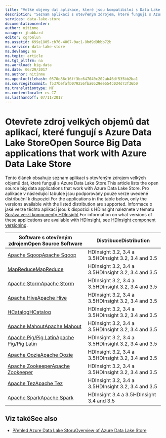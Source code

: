 ```yaml
---
title: "Velké objemy dat aplikace, které jsou kompatibilní s Data Lake Store | Microsoft Docs"
description: "Seznam aplikací s otevřeným zdrojem, které fungují s Azure Data Lake Store"
services: data-lake-store
documentationcenter: 
author: nitinme
manager: jhubbard
editor: cgronlun
ms.assetid: 699e1805-cb76-4807-9ac1-8bd9d9bbb72b
ms.service: data-lake-store
ms.devlang: na
ms.topic: article
ms.tgt_pltfrm: na
ms.workload: big-data
ms.date: 06/29/2017
ms.author: nitinme
ms.openlocfilehash: 0570e86c16ff3bc647040c202ab46df535bb2ba1
ms.sourcegitcommit: f537befafb079256fba0529ee554c034d73f36b0
ms.translationtype: MT
ms.contentlocale: cs-CZ
ms.lasthandoff: 07/11/2017
---
```

# <a name="open-source-big-data-applications-that-work-with-azure-data-lake-store"></a><span data-ttu-id="9d162-103">Otevřete zdroj velkých objemů dat aplikací, které fungují s Azure Data Lake Store</span><span class="sxs-lookup"><span data-stu-id="9d162-103">Open Source Big Data applications that work with Azure Data Lake Store</span></span>
<span data-ttu-id="9d162-104">Tento článek obsahuje seznam aplikací s otevřeným zdrojem velkých objemů dat, které fungují s Azure Data Lake Store.</span><span class="sxs-lookup"><span data-stu-id="9d162-104">This article lists the open source big data applications that work with Azure Data Lake Store.</span></span> <span data-ttu-id="9d162-105">Pro aplikace v následující tabulce jsou podporovány pouze verze uvedené distribuční k dispozici.</span><span class="sxs-lookup"><span data-stu-id="9d162-105">For the applications in the table below, only the versions available with the listed distribution are supported.</span></span> <span data-ttu-id="9d162-106">Informace o jaké verze těchto aplikací jsou k dispozici s HDInsight naleznete v tématu [Správa verzí komponenty HDInsight](../hdinsight/hdinsight-component-versioning.md).</span><span class="sxs-lookup"><span data-stu-id="9d162-106">For information on what versions of these applications are available with HDInsight, see [HDInsight component versioning](../hdinsight/hdinsight-component-versioning.md).</span></span>

| <span data-ttu-id="9d162-107">Software s otevřeným zdrojem</span><span class="sxs-lookup"><span data-stu-id="9d162-107">Open Source Software</span></span> | <span data-ttu-id="9d162-108">Distribuce</span><span class="sxs-lookup"><span data-stu-id="9d162-108">Distribution</span></span> |
| --- | --- |
| [<span data-ttu-id="9d162-109">Apache Sqoop</span><span class="sxs-lookup"><span data-stu-id="9d162-109">Apache Sqoop</span></span>](http://sqoop.apache.org/) |<span data-ttu-id="9d162-110">HDInsight 3.2, 3.4 a 3.5</span><span class="sxs-lookup"><span data-stu-id="9d162-110">HDInsight 3.2, 3.4 and 3.5</span></span> |
| [<span data-ttu-id="9d162-111">MapReduce</span><span class="sxs-lookup"><span data-stu-id="9d162-111">MapReduce</span></span>](http://hadoop.apache.org/docs/r1.0.4/mapred_tutorial.html) |<span data-ttu-id="9d162-112">HDInsight 3.2, 3.4 a 3.5</span><span class="sxs-lookup"><span data-stu-id="9d162-112">HDInsight 3.2, 3.4 and 3.5</span></span> |
| [<span data-ttu-id="9d162-113">Apache Storm</span><span class="sxs-lookup"><span data-stu-id="9d162-113">Apache Storm</span></span>](https://storm.apache.org/) |<span data-ttu-id="9d162-114">HDInsight 3.2, 3.4 a 3.5</span><span class="sxs-lookup"><span data-stu-id="9d162-114">HDInsight 3.2, 3.4 and 3.5</span></span> |
| [<span data-ttu-id="9d162-115">Apache Hive</span><span class="sxs-lookup"><span data-stu-id="9d162-115">Apache Hive</span></span>](http://hive.apache.org/) |<span data-ttu-id="9d162-116">HDInsight 3.2, 3.4 a 3.5</span><span class="sxs-lookup"><span data-stu-id="9d162-116">HDInsight 3.2, 3.4 and 3.5</span></span> |
| [<span data-ttu-id="9d162-117">HCatalog</span><span class="sxs-lookup"><span data-stu-id="9d162-117">HCatalog</span></span>](https://cwiki.apache.org/confluence/display/Hive/HCatalog) |<span data-ttu-id="9d162-118">HDInsight 3.2, 3.4 a 3.5</span><span class="sxs-lookup"><span data-stu-id="9d162-118">HDInsight 3.2, 3.4 and 3.5</span></span> |
| [<span data-ttu-id="9d162-119">Apache Mahout</span><span class="sxs-lookup"><span data-stu-id="9d162-119">Apache Mahout</span></span>](http://mahout.apache.org/) |<span data-ttu-id="9d162-120">HDInsight 3.2, 3.4 a 3.5</span><span class="sxs-lookup"><span data-stu-id="9d162-120">HDInsight 3.2, 3.4 and 3.5</span></span> |
| [<span data-ttu-id="9d162-121">Apache Pig/Pig Latin</span><span class="sxs-lookup"><span data-stu-id="9d162-121">Apache Pig/Pig Latin</span></span>](http://pig.apache.org/) |<span data-ttu-id="9d162-122">HDInsight 3.2, 3.4 a 3.5</span><span class="sxs-lookup"><span data-stu-id="9d162-122">HDInsight 3.2, 3.4 and 3.5</span></span> |
| [<span data-ttu-id="9d162-123">Apache Oozie</span><span class="sxs-lookup"><span data-stu-id="9d162-123">Apache Oozie</span></span>](http://oozie.apache.org/) |<span data-ttu-id="9d162-124">HDInsight 3.2, 3.4 a 3.5</span><span class="sxs-lookup"><span data-stu-id="9d162-124">HDInsight 3.2, 3.4 and 3.5</span></span> |
| [<span data-ttu-id="9d162-125">Apache Zookeeper</span><span class="sxs-lookup"><span data-stu-id="9d162-125">Apache Zookeeper</span></span>](http://zookeeper.apache.org/) |<span data-ttu-id="9d162-126">HDInsight 3.2, 3.4 a 3.5</span><span class="sxs-lookup"><span data-stu-id="9d162-126">HDInsight 3.2, 3.4 and 3.5</span></span> |
| [<span data-ttu-id="9d162-127">Apache Tez</span><span class="sxs-lookup"><span data-stu-id="9d162-127">Apache Tez</span></span>](http://tez.apache.org/) |<span data-ttu-id="9d162-128">HDInsight 3.2, 3.4 a 3.5</span><span class="sxs-lookup"><span data-stu-id="9d162-128">HDInsight 3.2, 3.4 and 3.5</span></span> |
| [<span data-ttu-id="9d162-129">Apache Spark</span><span class="sxs-lookup"><span data-stu-id="9d162-129">Apache Spark</span></span>](http://spark.apache.org/) |<span data-ttu-id="9d162-130">HDInsight 3.4 a 3.5</span><span class="sxs-lookup"><span data-stu-id="9d162-130">HDInsight 3.4 and 3.5</span></span> |


## <a name="see-also"></a><span data-ttu-id="9d162-131">Viz také</span><span class="sxs-lookup"><span data-stu-id="9d162-131">See also</span></span>
* [<span data-ttu-id="9d162-132">Přehled Azure Data Lake Storu</span><span class="sxs-lookup"><span data-stu-id="9d162-132">Overview of Azure Data Lake Store</span></span>](data-lake-store-overview.md)

